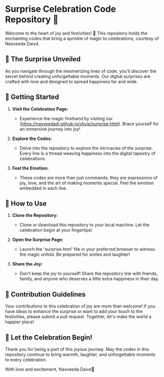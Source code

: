 # Surprise Celebration Code Repository 🎉

Welcome to the heart of joy and festivities! 🌟 This repository holds the enchanting codes that bring a sprinkle of magic to celebrations, courtesy of Nasveeda Daivd.

## 🎁 The Surprise Unveiled

As you navigate through the mesmerizing lines of code, you'll discover the secret behind creating unforgettable moments. Our digital surprises are crafted with love and designed to spread happiness far and wide.

## 🚀 Getting Started

1. **Visit the Celebration Page:**
   - Experience the magic firsthand by visiting our (https://nasveedadi.github.io/olivie/surprise.html). Brace yourself for an immersive journey into joy!

2. **Explore the Codes:**
   - Delve into the repository to explore the intricacies of the surprise. Every line is a thread weaving happiness into the digital tapestry of celebrations.

3. **Feel the Emotion:**
   - These codes are more than just commands; they are expressions of joy, love, and the art of making moments special. Feel the emotion embedded in each line.

## 🌈 How to Use

1. **Clone the Repository:**
   - Clone or download this repository to your local machine. Let the celebration begin at your fingertips!

2. **Open the Surprise Page:**
   - Launch the 'surprise.html' file in your preferred browser to witness the magic unfold. Be prepared for smiles and laughter!

3. **Share the Joy:**
   - Don't keep the joy to yourself! Share the repository link with friends, family, and anyone who deserves a little extra happiness in their day.

## 📜 Contribution Guidelines

Your contributions to this celebration of joy are more than welcome! If you have ideas to enhance the surprise or want to add your touch to the festivities, please submit a pull request. Together, let's make the world a happier place!

## 🎈 Let the Celebration Begin!

Thank you for being a part of this joyous journey. May the codes in this repository continue to bring warmth, laughter, and unforgettable moments to every celebration.

With love and excitement,
Nasveeda Daivd🌟

